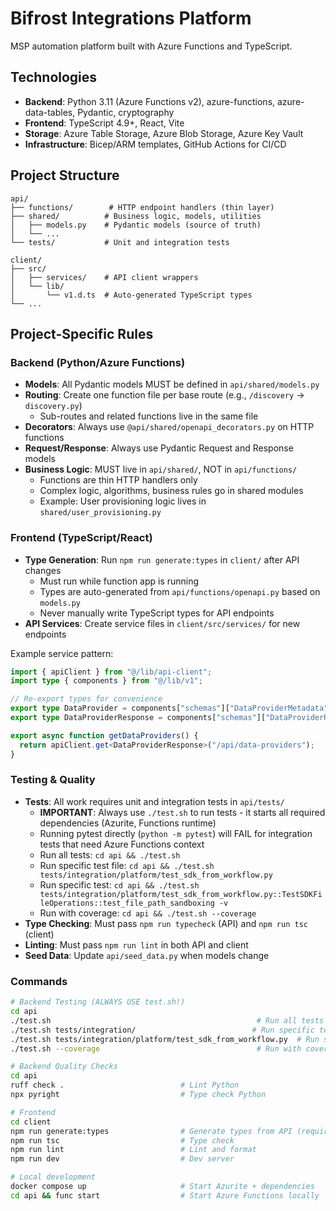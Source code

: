 # Bifrost Integrations Platform

MSP automation platform built with Azure Functions and TypeScript.

## Technologies

-   **Backend**: Python 3.11 (Azure Functions v2), azure-functions, azure-data-tables, Pydantic, cryptography
-   **Frontend**: TypeScript 4.9+, React, Vite
-   **Storage**: Azure Table Storage, Azure Blob Storage, Azure Key Vault
-   **Infrastructure**: Bicep/ARM templates, GitHub Actions for CI/CD

## Project Structure

```
api/
├── functions/        # HTTP endpoint handlers (thin layer)
├── shared/          # Business logic, models, utilities
│   ├── models.py    # Pydantic models (source of truth)
│   └── ...
└── tests/           # Unit and integration tests

client/
├── src/
│   ├── services/    # API client wrappers
│   └── lib/
│       └── v1.d.ts  # Auto-generated TypeScript types
└── ...
```

## Project-Specific Rules

### Backend (Python/Azure Functions)

-   **Models**: All Pydantic models MUST be defined in `api/shared/models.py`
-   **Routing**: Create one function file per base route (e.g., `/discovery` → `discovery.py`)
    -   Sub-routes and related functions live in the same file
-   **Decorators**: Always use `@api/shared/openapi_decorators.py` on HTTP functions
-   **Request/Response**: Always use Pydantic Request and Response models
-   **Business Logic**: MUST live in `api/shared/`, NOT in `api/functions/`
    -   Functions are thin HTTP handlers only
    -   Complex logic, algorithms, business rules go in shared modules
    -   Example: User provisioning logic lives in `shared/user_provisioning.py`

### Frontend (TypeScript/React)

-   **Type Generation**: Run `npm run generate:types` in `client/` after API changes
    -   Must run while function app is running
    -   Types are auto-generated from `api/functions/openapi.py` based on `models.py`
    -   Never manually write TypeScript types for API endpoints
-   **API Services**: Create service files in `client/src/services/` for new endpoints

Example service pattern:
```typescript
import { apiClient } from "@/lib/api-client";
import type { components } from "@/lib/v1";

// Re-export types for convenience
export type DataProvider = components["schemas"]["DataProviderMetadata"];
export type DataProviderResponse = components["schemas"]["DataProviderResponse"];

export async function getDataProviders() {
  return apiClient.get<DataProviderResponse>("/api/data-providers");
}
```

### Testing & Quality

-   **Tests**: All work requires unit and integration tests in `api/tests/`
    -   **IMPORTANT**: Always use `./test.sh` to run tests - it starts all required dependencies (Azurite, Functions runtime)
    -   Running pytest directly (`python -m pytest`) will FAIL for integration tests that need Azure Functions context
    -   Run all tests: `cd api && ./test.sh`
    -   Run specific test file: `cd api && ./test.sh tests/integration/platform/test_sdk_from_workflow.py`
    -   Run specific test: `cd api && ./test.sh tests/integration/platform/test_sdk_from_workflow.py::TestSDKFileOperations::test_file_path_sandboxing -v`
    -   Run with coverage: `cd api && ./test.sh --coverage`
-   **Type Checking**: Must pass `npm run typecheck` (API) and `npm run tsc` (client)
-   **Linting**: Must pass `npm run lint` in both API and client
-   **Seed Data**: Update `api/seed_data.py` when models change

### Commands

```bash
# Backend Testing (ALWAYS USE test.sh!)
cd api
./test.sh                                              # Run all tests with dependencies
./test.sh tests/integration/                          # Run specific test directory
./test.sh tests/integration/platform/test_sdk_from_workflow.py  # Run specific file
./test.sh --coverage                                   # Run with coverage report

# Backend Quality Checks
cd api
ruff check .                          # Lint Python
npx pyright                           # Type check Python

# Frontend
cd client
npm run generate:types                # Generate types from API (requires func running)
npm run tsc                           # Type check
npm run lint                          # Lint and format
npm run dev                           # Dev server

# Local development
docker compose up                     # Start Azurite + dependencies
cd api && func start                  # Start Azure Functions locally
```
